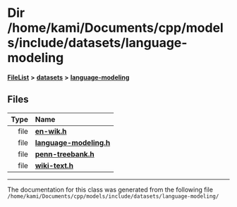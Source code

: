 

# Dir /home/kami/Documents/cpp/models/include/datasets/language-modeling



[**FileList**](files.md) **>** [**datasets**](dir_29ff4802398ba4a572b958e731c7adb4.md) **>** [**language-modeling**](dir_2ee0048eab60d09605b89e5e753a33b4.md)












## Files

| Type | Name |
| ---: | :--- |
| file | [**en-wik.h**](en-wik_8h.md) <br> |
| file | [**language-modeling.h**](language-modeling_8h.md) <br> |
| file | [**penn-treebank.h**](penn-treebank_8h.md) <br> |
| file | [**wiki-text.h**](wiki-text_8h.md) <br> |



























































------------------------------
The documentation for this class was generated from the following file `/home/kami/Documents/cpp/models/include/datasets/language-modeling/`


